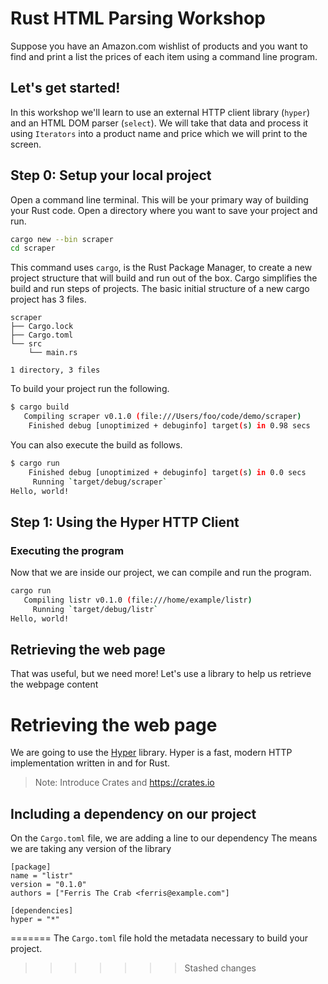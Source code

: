 # Rust HTML Parsing Workshop

Suppose you have an Amazon.com wishlist of products and you want to find and
print a list the prices of each item using a command line program.

## Let's get started!

In this workshop we'll learn to use an external HTTP client library (`hyper`)
and an HTML DOM parser (`select`). We will take that data and process it using
`Iterators` into a product name and price which we will print to the screen.

## Step 0: Setup your local project

Open a command line terminal. This will be your primary way of building your
Rust code. Open a directory where you want to save your project and run.

```sh
cargo new --bin scraper
cd scraper
```

This command uses `cargo`, is the Rust Package Manager, to create a new project
structure that will build and run out of the box. Cargo simplifies the build and 
run steps of projects. The basic initial structure of a new cargo project has 3 
files.

```
scraper
├── Cargo.lock
├── Cargo.toml
└── src
    └── main.rs

1 directory, 3 files
```

To build your project run the following. 

```sh
$ cargo build
   Compiling scraper v0.1.0 (file:///Users/foo/code/demo/scraper)
    Finished debug [unoptimized + debuginfo] target(s) in 0.98 secs
```

You can also execute the build as follows.

```sh
$ cargo run
    Finished debug [unoptimized + debuginfo] target(s) in 0.0 secs
     Running `target/debug/scraper`
Hello, world!
```

## Step 1: Using the Hyper HTTP Client


















### Executing the program

Now that we are inside our project, we can compile and run the program.

```sh
cargo run
   Compiling listr v0.1.0 (file:///home/example/listr)
     Running `target/debug/listr`
Hello, world!
```

## Retrieving the web page

That was useful, but we need more!
Let's use a library to help us retrieve the webpage content

# Retrieving the web page

We are going to use the [Hyper](https://github.com/hyperium/hyper) library.
Hyper is a fast, modern HTTP implementation written in and for Rust.

> Note: Introduce Crates and https://crates.io


## Including a dependency on our project

On the `Cargo.toml` file, we are adding a line to our dependency
The means we are taking any version of the library

```
[package]
name = "listr"
version = "0.1.0"
authors = ["Ferris The Crab <ferris@example.com"]

[dependencies]
hyper = "*"
```
=======
The `Cargo.toml` file hold the metadata necessary to build your project. 
>>>>>>> Stashed changes
